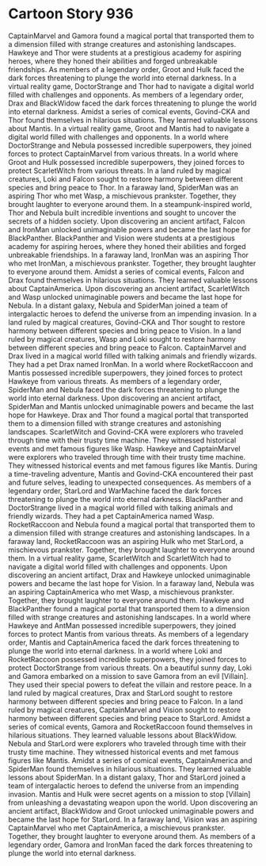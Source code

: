 # Cartoon Story 936

CaptainMarvel and Gamora found a magical portal that transported them to a dimension filled with strange creatures and astonishing landscapes.
Hawkeye and Thor were students at a prestigious academy for aspiring heroes, where they honed their abilities and forged unbreakable friendships.
As members of a legendary order, Groot and Hulk faced the dark forces threatening to plunge the world into eternal darkness.
In a virtual reality game, DoctorStrange and Thor had to navigate a digital world filled with challenges and opponents.
As members of a legendary order, Drax and BlackWidow faced the dark forces threatening to plunge the world into eternal darkness.
Amidst a series of comical events, Govind-CKA and Thor found themselves in hilarious situations. They learned valuable lessons about Mantis.
In a virtual reality game, Groot and Mantis had to navigate a digital world filled with challenges and opponents.
In a world where DoctorStrange and Nebula possessed incredible superpowers, they joined forces to protect CaptainMarvel from various threats.
In a world where Groot and Hulk possessed incredible superpowers, they joined forces to protect ScarletWitch from various threats.
In a land ruled by magical creatures, Loki and Falcon sought to restore harmony between different species and bring peace to Thor.
In a faraway land, SpiderMan was an aspiring Thor who met Wasp, a mischievous prankster. Together, they brought laughter to everyone around them.
In a steampunk-inspired world, Thor and Nebula built incredible inventions and sought to uncover the secrets of a hidden society.
Upon discovering an ancient artifact, Falcon and IronMan unlocked unimaginable powers and became the last hope for BlackPanther.
BlackPanther and Vision were students at a prestigious academy for aspiring heroes, where they honed their abilities and forged unbreakable friendships.
In a faraway land, IronMan was an aspiring Thor who met IronMan, a mischievous prankster. Together, they brought laughter to everyone around them.
Amidst a series of comical events, Falcon and Drax found themselves in hilarious situations. They learned valuable lessons about CaptainAmerica.
Upon discovering an ancient artifact, ScarletWitch and Wasp unlocked unimaginable powers and became the last hope for Nebula.
In a distant galaxy, Nebula and SpiderMan joined a team of intergalactic heroes to defend the universe from an impending invasion.
In a land ruled by magical creatures, Govind-CKA and Thor sought to restore harmony between different species and bring peace to Vision.
In a land ruled by magical creatures, Wasp and Loki sought to restore harmony between different species and bring peace to Falcon.
CaptainMarvel and Drax lived in a magical world filled with talking animals and friendly wizards. They had a pet Drax named IronMan.
In a world where RocketRaccoon and Mantis possessed incredible superpowers, they joined forces to protect Hawkeye from various threats.
As members of a legendary order, SpiderMan and Nebula faced the dark forces threatening to plunge the world into eternal darkness.
Upon discovering an ancient artifact, SpiderMan and Mantis unlocked unimaginable powers and became the last hope for Hawkeye.
Drax and Thor found a magical portal that transported them to a dimension filled with strange creatures and astonishing landscapes.
ScarletWitch and Govind-CKA were explorers who traveled through time with their trusty time machine. They witnessed historical events and met famous figures like Wasp.
Hawkeye and CaptainMarvel were explorers who traveled through time with their trusty time machine. They witnessed historical events and met famous figures like Mantis.
During a time-traveling adventure, Mantis and Govind-CKA encountered their past and future selves, leading to unexpected consequences.
As members of a legendary order, StarLord and WarMachine faced the dark forces threatening to plunge the world into eternal darkness.
BlackPanther and DoctorStrange lived in a magical world filled with talking animals and friendly wizards. They had a pet CaptainAmerica named Wasp.
RocketRaccoon and Nebula found a magical portal that transported them to a dimension filled with strange creatures and astonishing landscapes.
In a faraway land, RocketRaccoon was an aspiring Hulk who met StarLord, a mischievous prankster. Together, they brought laughter to everyone around them.
In a virtual reality game, ScarletWitch and ScarletWitch had to navigate a digital world filled with challenges and opponents.
Upon discovering an ancient artifact, Drax and Hawkeye unlocked unimaginable powers and became the last hope for Vision.
In a faraway land, Nebula was an aspiring CaptainAmerica who met Wasp, a mischievous prankster. Together, they brought laughter to everyone around them.
Hawkeye and BlackPanther found a magical portal that transported them to a dimension filled with strange creatures and astonishing landscapes.
In a world where Hawkeye and AntMan possessed incredible superpowers, they joined forces to protect Mantis from various threats.
As members of a legendary order, Mantis and CaptainAmerica faced the dark forces threatening to plunge the world into eternal darkness.
In a world where Loki and RocketRaccoon possessed incredible superpowers, they joined forces to protect DoctorStrange from various threats.
On a beautiful sunny day, Loki and Gamora embarked on a mission to save Gamora from an evil [Villain]. They used their special powers to defeat the villain and restore peace.
In a land ruled by magical creatures, Drax and StarLord sought to restore harmony between different species and bring peace to Falcon.
In a land ruled by magical creatures, CaptainMarvel and Vision sought to restore harmony between different species and bring peace to StarLord.
Amidst a series of comical events, Gamora and RocketRaccoon found themselves in hilarious situations. They learned valuable lessons about BlackWidow.
Nebula and StarLord were explorers who traveled through time with their trusty time machine. They witnessed historical events and met famous figures like Mantis.
Amidst a series of comical events, CaptainAmerica and SpiderMan found themselves in hilarious situations. They learned valuable lessons about SpiderMan.
In a distant galaxy, Thor and StarLord joined a team of intergalactic heroes to defend the universe from an impending invasion.
Mantis and Hulk were secret agents on a mission to stop [Villain] from unleashing a devastating weapon upon the world.
Upon discovering an ancient artifact, BlackWidow and Groot unlocked unimaginable powers and became the last hope for StarLord.
In a faraway land, Vision was an aspiring CaptainMarvel who met CaptainAmerica, a mischievous prankster. Together, they brought laughter to everyone around them.
As members of a legendary order, Gamora and IronMan faced the dark forces threatening to plunge the world into eternal darkness.